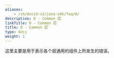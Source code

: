 ```yaml
---
aliases:
    - /zh/docs3-v2/java-sdk/faq/0/
description: 0 - Common 层
linkTitle: 0 - Common 层
title: 0 - Common 层
type: docs
weight: 1
---
```




这里主要是用于表示各个层通用的组件上所发生的错误。
